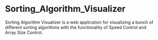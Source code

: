 # Sorting_Algorithm_Visualizer
Sorting Algorithm Visualizer is a web application for visualizing a bunch of different sorting algorithms with the functionality of Speed Control and Array Size Control.
